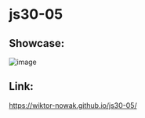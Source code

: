 # js30-05

## Showcase:
![image](https://user-images.githubusercontent.com/61024148/225260769-e281b6dd-471e-4bdf-9399-c97ecc5e2da8.png)

## Link:
https://wiktor-nowak.github.io/js30-05/
